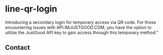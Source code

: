 # line-qr-login
Introducing a secondary login for temporary access via QR code. For those encountering issues with API.IMJUSTGOOD.COM, you have the option to utilize the JustGood API key to gain access through this temporary method."

## Contact

